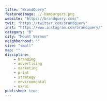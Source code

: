 ```yaml
---
title: "BrandQuery"
featuredImage: ./-hamburgers.png
website: "https://brandquery.com/"
twit: "https://twitter.com/brandquery"
inst: "https://www.instagram.com/brandquery/"
category: "B"
city: "Mount Vernon"
neighborhood: ""
size: "small"
map: ""
discipline:
    - branding
    - advertising
    - marketing
    - print
    - strategy
    - environmental
    - ux/ui
published: true
---
```




